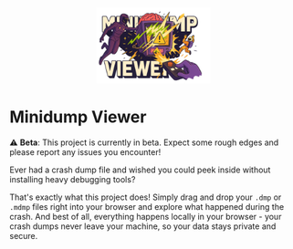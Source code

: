 <div align="center">
  <img src="frontend/static/logo.png" alt="Minidump Viewer Logo" width="200"/>
</div>

# Minidump Viewer

⚠️ **Beta**: This project is currently in beta. Expect some rough edges and please report any issues you encounter!


Ever had a crash dump file and wished you could peek inside without installing heavy debugging tools?


That's exactly what this project does! Simply drag and drop your `.dmp` or `.mdmp` files right into your browser and explore what happened during the crash.  And best of all, everything happens locally in your browser - your crash dumps never leave your machine, so your data stays private and secure.
